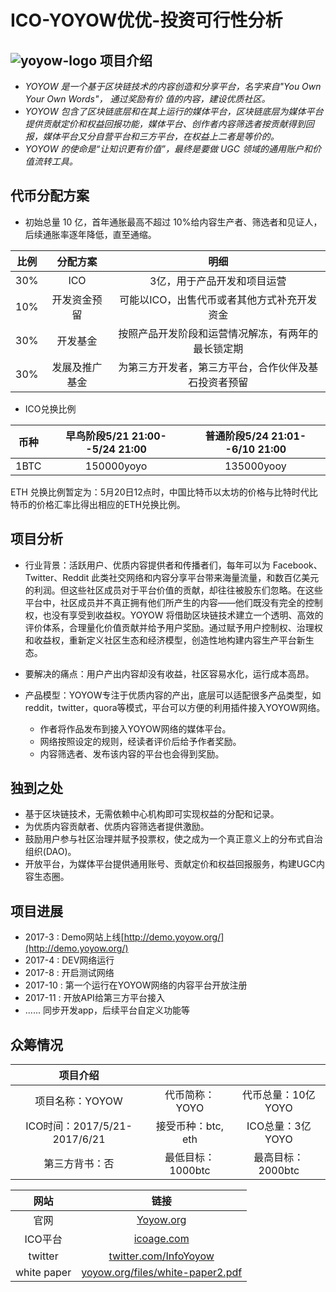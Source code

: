 ICO-YOYOW优优-投资可行性分析
=====

![yoyow-logo](../logo/yoyow-logo.jpg“yoyow-logo”)
项目介绍
----
* *YOYOW 是一个基于区块链技术的内容创造和分享平台，名字来自"You Own Your Own Words"， 通过奖励有价
值的内容，建设优质社区。*
* *YOYOW 包含了区块链底层和在其上运行的媒体平台，区块链底层为媒体平台提供贡献定价和权益回报功能，媒体平台、创作者内容筛选者按贡献得到回报，媒体平台又分自营平台和三方平台，在权益上二者是等价的。*
* *YOYOW 的使命是“让知识更有价值”，最终是要做 UGC 领域的通用账户和价值流转工具。*

代币分配方案
-----
* 初始总量 10 亿，首年通胀最高不超过 10%给内容生产者、筛选者和见证人，后续通胀率逐年降低，直至通缩。 

|比例|分配方案|明细|
|:----:|:------:|:----:|
|30%|ICO|3亿，用于产品开发和项目运营|
|10%|开发资金预留|可能以ICO，出售代币或者其他方式补充开发资金|
|30%|开发基金|按照产品开发阶段和运营情况解冻，有两年的最长锁定期|
|30%|发展及推广基金|为第三方开发者，第三方平台，合作伙伴及基石投资者预留|
* ICO兑换比例

|币种|早鸟阶段5/21 21:00--5/24 21:00|普通阶段5/24 21:01--6/10 21:00|
|:----:|:------:|:----:|
|1BTC|150000yoyo|135000yooy|

ETH 兑换比例暂定为：5月20日12点时，中国比特币以太坊的价格与比特时代比特币的价格汇率比得出相应的ETH兑换比例。

项目分析
-----
* 行业背景：活跃用户、优质内容提供者和传播者们，每年可以为 Facebook、Twitter、Reddit 此类社交网络和内容分享平台带来海量流量，和数百亿美元的利润。但这些社区成员对于平台价值的贡献，却往往被股东们忽略。在这些平台中，社区成员并不真正拥有他们所产生的内容——他们既没有完全的控制权，也没有享受到收益权。YOYOW 将借助区块链技术建立一个透明、高效的评价体系，合理量化价值贡献并给予用户奖励。通过赋予用户控制权、治理权和收益权，重新定义社区生态和经济模型，创造性地构建内容生产平台新生态。

* 要解决的痛点：用户产出内容却没有收益，社区容易水化，运行成本高昂。
* 产品模型：YOYOW专注于优质内容的产出，底层可以适配很多产品类型，如reddit，twitter，quora等模式，平台可以方便的利用插件接入YOYOW网络。
  * 作者将作品发布到接入YOYOW网络的媒体平台。
  * 网络按照设定的规则，经读者评价后给予作者奖励。
  * 内容筛选者、发布该内容的平台也会得到奖励。


独到之处
-----
* 基于区块链技术，无需依赖中心机构即可实现权益的分配和记录。
* 为优质内容贡献者、优质内容筛选者提供激励。
* 鼓励用户参与社区治理并赋予投票权，使之成为一个真正意义上的分布式自治组织(DAO)。
* 开放平台，为媒体平台提供通用账号、贡献定价和权益回报服务，构建UGC内容生态圈。

项目进展
-----
* 2017-3 : Demo网站上线[http://demo.yoyow.org/](http://demo.yoyow.org/)
* 2017-4 : DEV网络运行
* 2017-8 : 开启测试网络
* 2017-10 : 第一个运行在YOYOW网络的内容平台开放注册
* 2017-11 : 开放API给第三方平台接入
* ...... 同步开发app，后续平台自定义功能等


众筹情况
----
|项目介绍|||
|:----:|:------:|:----:|
|项目名称：YOYOW|代币简称：YOYO|代币总量：10亿 YOYO|
|ICO时间：2017/5/21-2017/6/21|接受币种：btc, eth|ICO总量：3亿 YOYO|
|第三方背书：否|最低目标：1000btc|最高目标：2000btc|


|网站|链接|
|:----:|:------:|
|官网|[Yoyow.org](http://www.Yoyow.org)|
|ICO平台|[icoage.com](htttp://www.icoage.com)|
|twitter|[twitter.com/InfoYoyow](http://www.twitter.com/InfoYoyow)|
|white paper|[yoyow.org/files/white-paper2.pdf](http://yoyow.org/files/white-paper2.pdf)|


